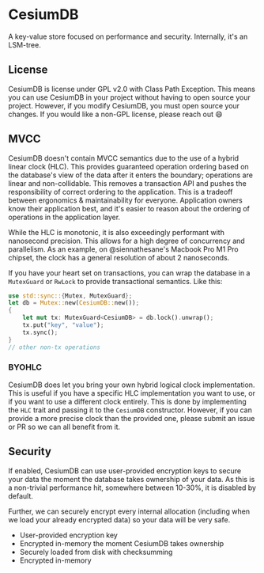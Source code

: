 # CesiumDB

A key-value store focused on performance and security. Internally, it's an LSM-tree.

## License

CesiumDB is license under GPL v2.0 with Class Path Exception. This means you can use CesiumDB in your project without having to open source your project. However, if you modify CesiumDB, you must open source your changes. If you would like a non-GPL license, please reach out :smile:

## MVCC

CesiumDB doesn't contain MVCC semantics due to the use of a hybrid linear clock (HLC). This provides guaranteed operation ordering based on the database's view of the data after it enters the boundary; operations are linear and non-collidable. This removes a transaction API and pushes the responsibility of correct ordering to the application. This is a tradeoff between ergonomics & maintainability for everyone. Application owners know their application best, and it's easier to reason about the ordering of operations in the application layer.

While the HLC is monotonic, it is also exceedingly performant with nanosecond precision. This allows for a high degree of concurrency and parallelism. As an example, on @siennathesane's Macbook Pro M1 Pro chipset, the clock has a general resolution of about 2 nanoseconds.

If you have your heart set on transactions, you can wrap the database in a `MutexGuard` or `RwLock` to provide transactional semantics. Like this:

```rust
use std::sync::{Mutex, MutexGuard};
let db = Mutex::new(CesiumDB::new());
{
    let mut tx: MutexGuard<CesiumDB> = db.lock().unwrap();
    tx.put("key", "value");
    tx.sync();
}
// other non-tx operations
```

### BYOHLC

CesiumDB does let you bring your own hybrid logical clock implementation. This is useful if you have a specific HLC implementation you want to use, or if you want to use a different clock entirely. This is done by implementing the `HLC` trait and passing it to the `CesiumDB` constructor. However, if you can provide a more precise clock than the provided one, please submit an issue or PR so we can all benefit from it.

## Security

If enabled, CesiumDB can use user-provided encryption keys to secure your data the moment the database takes ownership of your data. As this is a non-trivial performance hit, somewhere between 10-30%, it is disabled by default.

Further, we can securely encrypt every internal allocation (including when we load your already encrypted data) so your data will be very safe.

- User-provided encryption key
- Encrypted in-memory the moment CesiumDB takes ownership
- Securely loaded from disk with checksumming
- Encrypted in-memory

